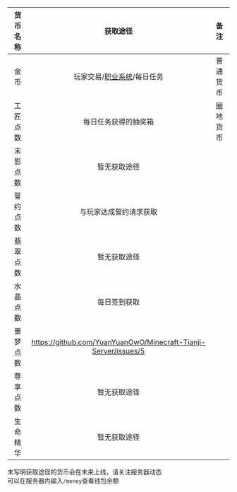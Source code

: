|  货币名称   |               获取途径               |                            备注                            |
| :---------: | :----------------------------------: | :--------------------------------------------------------: |
|  金币  |     玩家交易/[职业系统](https://github.com/YuanYuanOwO/Minecraft-Tianji-Server/wiki/职业系统)/每日任务     |   普通货币                                         |
|  工匠点数   |     每日任务获得的抽奖箱     |        圈地货币                                    |
|  末影点数  |     暂无获取途径     |                                            |
|  誓约点数   |     与玩家达成誓约请求获取     |                                            |
|  翡翠点数   |     暂无获取途径     |                                            |
|  水晶点数   |     每日签到获取     |                                            |
|  噩梦点数   |     https://github.com/YuanYuanOwO/Minecraft-Tianji-Server/issues/5     |                                            |
|  尊享点数   |     暂无获取途径     |                                            |
|  生命精华   |     暂无获取途径    |                                            |


未写明获取途径的货币会在未来上线，请关注服务器动态  
可以在服务器内输入`/money`查看钱包余额
